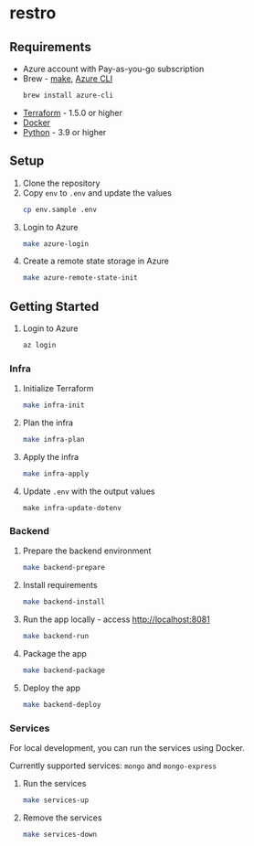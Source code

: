 # restro

## Requirements

- Azure account with Pay-as-you-go subscription
- Brew - [make](https://www.gnu.org/software/make/), [Azure CLI](https://docs.microsoft.com/en-us/cli/azure/install-azure-cli)
  ```bash
  brew install azure-cli
  ```
- [Terraform](https://developer.hashicorp.com/terraform/tutorials/aws-get-started/install-cli) - 1.5.0 or higher
- [Docker](https://docs.docker.com/get-docker/)
- [Python](https://www.python.org/downloads/) - 3.9 or higher

## Setup

1. Clone the repository
1. Copy `env` to `.env` and update the values
   ```bash
   cp env.sample .env
   ```
1. Login to Azure
   ```bash
   make azure-login
   ```
1. Create a remote state storage in Azure
   ```bash
   make azure-remote-state-init
   ```

## Getting Started

1. Login to Azure
   ```bash
   az login
   ```

### Infra

1. Initialize Terraform
   ```bash
   make infra-init
   ```
1. Plan the infra

   ```bash
   make infra-plan
   ```

1. Apply the infra
   ```bash
   make infra-apply
   ```
1. Update `.env` with the output values
   ```
   make infra-update-dotenv
   ```

### Backend

1. Prepare the backend environment
   ```bash
   make backend-prepare
   ```
1. Install requirements
   ```bash
   make backend-install
   ```
1. Run the app locally - access [http://localhost:8081](http://localhost:8081)
   ```bash
   make backend-run
   ```
1. Package the app
   ```bash
   make backend-package
   ```
1. Deploy the app
   ```bash
   make backend-deploy
   ```

### Services

For local development, you can run the services using Docker.

Currently supported services: `mongo` and `mongo-express`

1. Run the services
   ```bash
   make services-up
   ```
1. Remove the services
   ```bash
   make services-down
   ```
